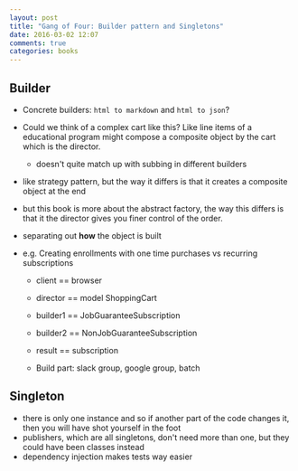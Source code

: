 ```yaml
---
layout: post
title: "Gang of Four: Builder pattern and Singletons"
date: 2016-03-02 12:07
comments: true
categories: books
---
```


## Builder

  - Concrete builders: `html to markdown` and `html to json`?
  - Could we think of a complex cart like this? Like line items of a educational program might compose a composite object by the cart which is the director.
    - doesn't quite match up with subbing in different builders
  - like strategy pattern, but the way it differs is that it creates a composite object at the end
  - but this book is more about the abstract factory, the way this differs is that it the director gives you finer control of the order.
  - separating out **how** the object is built

  - e.g. Creating enrollments with one time purchases vs recurring subscriptions
    - client == browser
    - director == model ShoppingCart
    - builder1 == JobGuaranteeSubscription
    - builder2 == NonJobGuaranteeSubscription
    - result == subscription

    - Build part: slack group, google group, batch

## Singleton

  - there is only one instance and so if another part of the code changes it, then you will have shot yourself in the foot
  - publishers, which are all singletons, don't need more than one, but they could have been classes instead
  - dependency injection makes tests way easier
